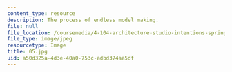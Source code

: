 ```yaml
---
content_type: resource
description: The process of endless model making.
file: null
file_location: /coursemedia/4-104-architecture-studio-intentions-spring-2005/a50d325a4d3e40a0753cadbd374aa5df_05.jpg
file_type: image/jpeg
resourcetype: Image
title: 05.jpg
uid: a50d325a-4d3e-40a0-753c-adbd374aa5df
---
```


